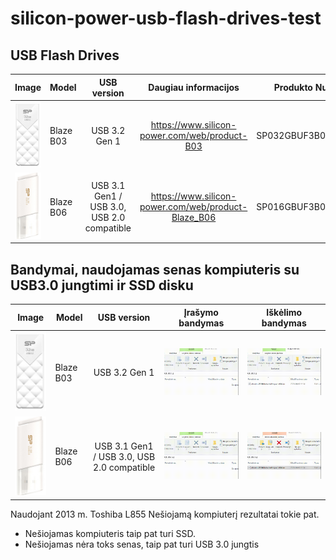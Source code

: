 # silicon-power-usb-flash-drives-test

## USB Flash Drives
| Image | Model        | USB version           | Daugiau informacijos  | Produkto Numeris | Talpa | Kada Pirktas |
| ---- | ------------- |:-------------:| :-----:| -----:| -----:|-----:|
| ![Kiku](2.png) | Blaze B03      | USB 3.2 Gen 1 | https://www.silicon-power.com/web/product-B03 | SP032GBUF3B03V1W | 32GB | 2020 |
| ![Kiku](1.png) | Blaze B06      | USB 3.1 Gen1 / USB 3.0, USB 2.0 compatible | https://www.silicon-power.com/web/product-Blaze_B06 | SP016GBUF3B06V1W | 16GB | 2013 |

## Bandymai, naudojamas senas kompiuteris su USB3.0 jungtimi ir SSD disku

| Image | Model        | USB version           |  Įrašymo bandymas | Iškėlimo bandymas |
| ---- | ------------- |:-------------:|:-------------:| :-------------:|
| ![Kiku](2.png) | Blaze B03      | USB 3.2 Gen 1 | ![Kiku](11-58-27.gif) | ![Kiku](12-03-47.gif) |
| ![Kiku](1.png) | Blaze B06      | USB 3.1 Gen1 / USB 3.0, USB 2.0 compatible | ![Kiku](12-15-22.gif) | ![Kiku](12-17-04.gif) |

Naudojant 2013 m. Toshiba L855 Nešiojamą kompiuterį rezultatai tokie pat.
* Nešiojamas kompiuteris taip pat turi SSD.
* Nešiojamas nėra toks senas, taip pat turi USB 3.0 jungtis
